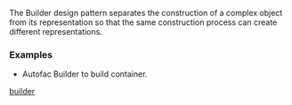 The Builder design pattern separates the construction of a complex object from its representation so that the same construction process can create different representations.

### Examples
* Autofac Builder to build container.

[builder](https://www.dofactory.com/net/builder-design-pattern)